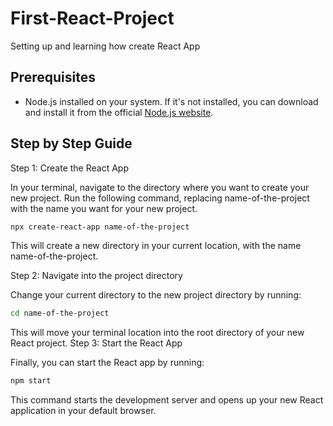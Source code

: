 # First-React-Project

Setting up and learning how create React App

## Prerequisites
- Node.js installed on your system. If it's not installed, you can download and install it from the official [Node.js website](https://nodejs.org/).

## Step by Step Guide
Step 1: Create the React App

In your terminal, navigate to the directory where you want to create your new project. Run the following command, replacing name-of-the-project with the name you want for your new project.


```bash
npx create-react-app name-of-the-project
```
This will create a new directory in your current location, with the name name-of-the-project.

Step 2: Navigate into the project directory

Change your current directory to the new project directory by running:

```bash
cd name-of-the-project
```

This will move your terminal location into the root directory of your new React project.
Step 3: Start the React App

Finally, you can start the React app by running:

```bash
npm start
```
This command starts the development server and opens up your new React application in your default browser.
